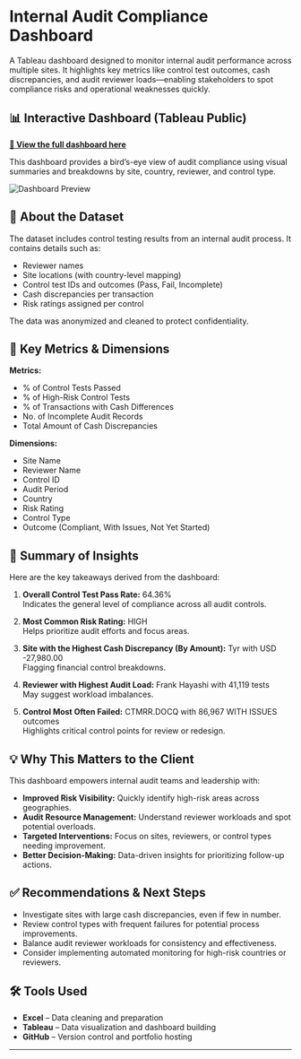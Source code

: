 # Internal Audit Compliance Dashboard

A Tableau dashboard designed to monitor internal audit performance across multiple sites. It highlights key metrics like control test outcomes, cash discrepancies, and audit reviewer loads—enabling stakeholders to spot compliance risks and operational weaknesses quickly.

## 📊 Interactive Dashboard (Tableau Public)

**[🔗 View the full dashboard here](https://public.tableau.com/views/auditandcomp/Dashboard1?:language=en-US&:sid=&:redirect=auth&:display_count=n&:origin=viz_share_link)**

This dashboard provides a bird’s-eye view of audit compliance using visual summaries and breakdowns by site, country, reviewer, and control type.

![Dashboard Preview](<img width="1199" height="1396" alt="internal audit dashboard" src="https://github.com/user-attachments/assets/bee88ec2-b35e-418d-b1e8-85e703fbd184" />
)

## 📁 About the Dataset

The dataset includes control testing results from an internal audit process. It contains details such as:

- Reviewer names
- Site locations (with country-level mapping)
- Control test IDs and outcomes (Pass, Fail, Incomplete)
- Cash discrepancies per transaction
- Risk ratings assigned per control

The data was anonymized and cleaned to protect confidentiality.

## 🧮 Key Metrics & Dimensions

**Metrics:**
- % of Control Tests Passed
- % of High-Risk Control Tests
- % of Transactions with Cash Differences
- No. of Incomplete Audit Records
- Total Amount of Cash Discrepancies

**Dimensions:**
- Site Name
- Reviewer Name
- Control ID
- Audit Period
- Country
- Risk Rating
- Control Type
- Outcome (Compliant, With Issues, Not Yet Started)

## 📌 Summary of Insights

Here are the key takeaways derived from the dashboard:

1. **Overall Control Test Pass Rate:** 64.36%  
   Indicates the general level of compliance across all audit controls.

2. **Most Common Risk Rating:** HIGH  
   Helps prioritize audit efforts and focus areas.

3. **Site with the Highest Cash Discrepancy (By Amount):** Tyr with USD -27,980.00  
   Flagging financial control breakdowns.

4. **Reviewer with Highest Audit Load:** Frank Hayashi with 41,119 tests  
   May suggest workload imbalances.

5. **Control Most Often Failed:** CTMRR.DOCQ with 86,967 WITH ISSUES outcomes  
   Highlights critical control points for review or redesign.

## 💡 Why This Matters to the Client

This dashboard empowers internal audit teams and leadership with:

- **Improved Risk Visibility:** Quickly identify high-risk areas across geographies.
- **Audit Resource Management:** Understand reviewer workloads and spot potential overloads.
- **Targeted Interventions:** Focus on sites, reviewers, or control types needing improvement.
- **Better Decision-Making:** Data-driven insights for prioritizing follow-up actions.

## ✅ Recommendations & Next Steps

- Investigate sites with large cash discrepancies, even if few in number.
- Review control types with frequent failures for potential process improvements.
- Balance audit reviewer workloads for consistency and effectiveness.
- Consider implementing automated monitoring for high-risk countries or reviewers.

## 🛠 Tools Used

- **Excel** – Data cleaning and preparation  
- **Tableau** – Data visualization and dashboard building  
- **GitHub** – Version control and portfolio hosting

---

